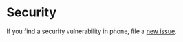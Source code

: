 # Security

If you find a security vulnerability in phone, file a [new issue](https://github.com/lykmapipo/phone/issues).
